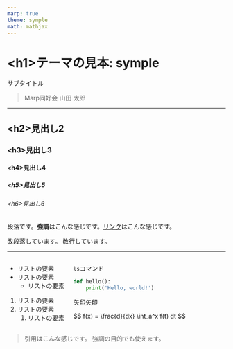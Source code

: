 ```yaml
---
marp: true
theme: symple
math: mathjax
---
```


<!--
paginate: true
_class: title
header: '\<header\> theme: symple'
footer: '\<hooter\> theme: symple'
-->

# \<h1\>テーマの見本: symple

サブタイトル

> Marp同好会
> 山田 太郎

---

## \<h2\>見出し2

### \<h3\>見出し3

#### \<h4\>見出し4

##### \<h5\>見出し5

###### \<h6\>見出し6

段落です。**強調**はこんな感じです。[リンク](#)はこんな感じです。

改段落しています。
改行しています。

---

<div class="columns">
<div>

- リストの要素
- リストの要素
  - リストの要素

1. リストの要素
2. リストの要素
   1. リストの要素

</div>
<div>

`ls`コマンド

```python
def hello():
    print('Hello, world!')
```

矢印<span class="right"></span>矢印

$$
  f(x) = \frac{d}{dx} \int_a^x f(t) dt
$$

</div>
</div>

> 引用はこんな感じです。
> 強調の目的でも使えます。

</div>
</div>
